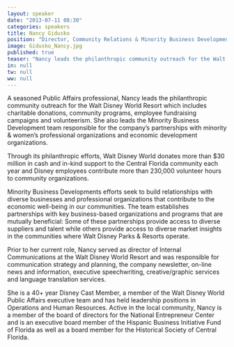 ```yaml
---
layout: speaker
date: "2013-07-11 08:30"
categories: speakers
title: Nancy Gidusko
position: "Director, Community Relations & Minority Business Development, Walt Disney World Resort"
image: Gidusko_Nancy.jpg
published: true
teaser: "Nancy leads the philanthropic community outreach for the Walt Disney World Resort which includes charitable donations, community programs, employee fundraising campaigns and volunteerism."
in: null
tw: null
ww: null
---
```

A seasoned Public Affairs professional, Nancy leads the philanthropic community outreach for the Walt Disney World Resort which includes charitable donations, community programs, employee fundraising campaigns and volunteerism. She also leads the Minority Business Development team responsible for the company’s partnerships with minority & women’s professional organizations and economic development organizations. 

Through its philanthropic efforts, Walt Disney World donates more than $30 million in cash and in-kind support to the Central Florida community each year and Disney employees contribute more than 230,000 volunteer hours to community organizations. 

Minority Business Developments efforts seek to build relationships with diverse businesses and professional organizations that contribute to the economic well-being in our communities. The team establishes partnerships with key business-based organizations and programs that are mutually beneficial: Some of these partnerships provide access to diverse suppliers and talent while others provide access to diverse market insights in the communities where Walt Disney Parks & Resorts operate. 

Prior to her current role, Nancy served as director of Internal Communications at the Walt Disney World Resort and was responsible for communication strategy and planning, the company newsletter, on-line news and information, executive speechwriting, creative/graphic services and language translation services.

She is a 40+ year Disney Cast Member, a member of the Walt Disney World Public Affairs executive team and has held leadership positions in Operations and Human Resources. Active in the local community, Nancy is a member of the board of directors for the National Entrepreneur Center and is an executive board member of the Hispanic Business Initiative Fund of Florida as well as a board member for the Historical Society of Central Florida. 


